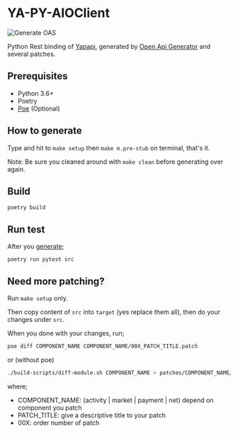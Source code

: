 # YA-PY-AIOClient

![Generate OAS](https://github.com/golemfactory/ya-py-aioclient/workflows/Generate%20OAS/badge.svg?branch=master)

Python Rest binding of [Yapapi](https://github.com/golemfactory/yapapi), generated by [Open Api Generator](https://github.com/OpenAPITools/openapi-generator/) and several patches.

## Prerequisites
- Python 3.6+
- Poetry
- [Poe](https://github.com/nat-n/poethepoet/blob/e8451601c81a2dfd6066cd02116f07fd7172625b/README.rst) (Optional)


## How to generate

Type and hit to `make setup` then `make m.pre-stub` on terminal, that's it.

Note: Be sure you cleaned around with `make clean` before generating over again.

## Build
`poetry build`

## Run test

After you [generate](#how-to-generate);

`poetry run pytest src`

## Need more patching?

Run `make setup` only.

Then copy content of `src` into `target` (yes replace them all), then do your changes under `src`. 

When you done with your changes, run;
```bash
poe diff COMPONENT_NAME COMPONENT_NAME/00X_PATCH_TITLE.patch
```
or (without poe)
```bash
./build-scripts/diff-module.sh COMPONENT_NAME > patches/COMPONENT_NAME/00X_PATCH_TITLE.patch
```
where;

- COMPONENT_NAME: (activity | market | payment | net) depend on component you patch
- PATCH_TITLE: give a descriptive title to your patch
- 00X: order number of patch
